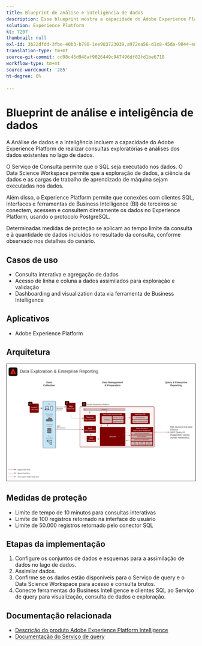 ```yaml
---
title: Blueprint de análise e inteligência de dados
description: Esse blueprint mostra a capacidade do Adobe Experience Platform de realizar consultas exploratórias e análise dos dados existentes no lago de dados.
solution: Experience Platform
kt: 7207
thumbnail: null
exl-id: 3b22dfdd-3fbe-40b3-b798-1ee983723039,a972ea56-d1c8-45da-9044-ed31222a2441
translation-type: tm+mt
source-git-commit: cd98c46d948af9026449c947496df82fd1be6718
workflow-type: tm+mt
source-wordcount: '285'
ht-degree: 0%

---
```


# Blueprint de análise e inteligência de dados

A Análise de dados e a Inteligência incluem a capacidade do Adobe Experience Platform de realizar consultas exploratórias e análises dos dados existentes no lago de dados.

O Serviço de Consulta permite que o SQL seja executado nos dados. O Data Science Workspace permite que a exploração de dados, a ciência de dados e as cargas de trabalho de aprendizado de máquina sejam executadas nos dados.

Além disso, o Experience Platform permite que conexões com clientes SQL, interfaces e ferramentas de Business Intelligence (BI) de terceiros se conectem, acessem e consultem diretamente os dados no Experience Platform, usando o protocolo PostgreSQL.

Determinadas medidas de proteção se aplicam ao tempo limite da consulta e à quantidade de dados incluídos no resultado da consulta, conforme observado nos detalhes do cenário.

## Casos de uso

* Consulta interativa e agregação de dados
* Acesso de linha e coluna a dados assimilados para exploração e validação
* Dashboarding and visualization data via ferramenta de Business Intelligence

## Aplicativos

* Adobe Experience Platform

## Arquitetura

<img src="assets/dataexplore.svg" alt="Arquitetura de referência para o Enterprise Data Exploration and Reporting Blueprint" style="border:1px solid #4a4a4a" />

## Medidas de proteção

* Limite de tempo de 10 minutos para consultas interativas
* Limite de 100 registros retornado na interface do usuário
* Limite de 50.000 registros retornado pelo conector SQL

## Etapas da implementação

1. Configure os conjuntos de dados e esquemas para a assimilação de dados no lago de dados.
1. Assimilar dados.
1. Confirme se os dados estão disponíveis para o Serviço de query e o Data Science Workspace para acesso e consulta brutos.
1. Conecte ferramentas do Business Intelligence e clientes SQL ao Serviço de query para visualização, consulta de dados e exploração.

## Documentação relacionada

* [Descrição do produto Adobe Experience Platform Intelligence](https://helpx.adobe.com/legal/product-descriptions/adobe-experience-platform-intelligence---product-description.html)
* [Documentação do Serviço de query](https://experienceleague.adobe.com/docs/experience-platform/query/home.html?lang=en)
